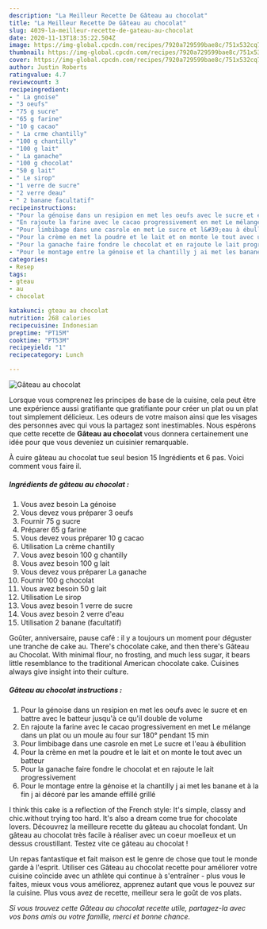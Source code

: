 ```yaml
---
description: "La Meilleur Recette De Gâteau au chocolat"
title: "La Meilleur Recette De Gâteau au chocolat"
slug: 4039-la-meilleur-recette-de-gateau-au-chocolat
date: 2020-11-13T18:35:22.504Z
image: https://img-global.cpcdn.com/recipes/7920a729599bae8c/751x532cq70/gateau-au-chocolat-photo-principale-de-la-recette.jpg
thumbnail: https://img-global.cpcdn.com/recipes/7920a729599bae8c/751x532cq70/gateau-au-chocolat-photo-principale-de-la-recette.jpg
cover: https://img-global.cpcdn.com/recipes/7920a729599bae8c/751x532cq70/gateau-au-chocolat-photo-principale-de-la-recette.jpg
author: Justin Roberts
ratingvalue: 4.7
reviewcount: 3
recipeingredient:
- " La gnoise"
- "3 oeufs"
- "75 g sucre"
- "65 g farine"
- "10 g cacao"
- " La crme chantilly"
- "100 g chantilly"
- "100 g lait"
- " La ganache"
- "100 g chocolat"
- "50 g lait"
- " Le sirop"
- "1 verre de sucre"
- "2 verre deau"
- " 2 banane facultatif"
recipeinstructions:
- "Pour la génoise dans un resipion en met les oeufs avec le sucre et en battre avec le batteur jusqu&#39;à ce qu&#39;il double de volume"
- "En rajoute la farine avec le cacao progressivement en met Le mélange dans un plat ou un moule au four sur 180° pendant 15 min"
- "Pour limbibage dans une casrole en met Le sucre et l&#39;eau à ébullition"
- "Pour la crème en met la poudre et le lait et on monte le tout avec un batteur"
- "Pour la ganache faire fondre le chocolat et en rajoute le lait progressivement"
- "Pour le montage entre la génoise et la chantilly j ai met les banane et à la fin j ai décoré par les amande effillé grillé"
categories:
- Resep
tags:
- gteau
- au
- chocolat

katakunci: gteau au chocolat 
nutrition: 268 calories
recipecuisine: Indonesian
preptime: "PT15M"
cooktime: "PT53M"
recipeyield: "1"
recipecategory: Lunch

---
```



![Gâteau au chocolat](https://img-global.cpcdn.com/recipes/7920a729599bae8c/751x532cq70/gateau-au-chocolat-photo-principale-de-la-recette.jpg)

Lorsque vous comprenez les principes de base de la cuisine, cela peut être une expérience aussi gratifiante que gratifiante pour créer un plat ou un plat tout simplement délicieux. Les odeurs de votre maison ainsi que les visages des personnes avec qui vous la partagez sont inestimables. Nous espérons que cette recette de <strong> Gâteau au chocolat </strong> vous donnera certainement une idée pour que vous deveniez un cuisinier remarquable.

<!--inarticleads1-->

À cuire gâteau au chocolat tue seul besion 15 Ingrédients et 6 pas. Voici comment vous faire il.

##### Ingrédients de gâteau au chocolat :

1. Vous avez besoin  La génoise
1. Vous devez vous préparer 3 oeufs
1. Fournir 75 g sucre
1. Préparer 65 g farine
1. Vous devez vous préparer 10 g cacao
1. Utilisation  La crème chantilly
1. Vous avez besoin 100 g chantilly
1. Vous avez besoin 100 g lait
1. Vous devez vous préparer  La ganache
1. Fournir 100 g chocolat
1. Vous avez besoin 50 g lait
1. Utilisation  Le sirop
1. Vous avez besoin 1 verre de sucre
1. Vous avez besoin 2 verre d&#39;eau
1. Utilisation  2 banane (facultatif)


Goûter, anniversaire, pause café : il y a toujours un moment pour déguster une tranche de cake au. There&#39;s chocolate cake, and then there&#39;s Gâteau au Chocolat. With minimal flour, no frosting, and much less sugar, it bears little resemblance to the traditional American chocolate cake. Cuisines always give insight into their culture. 

<!--inarticleads2-->

##### Gâteau au chocolat instructions :

1. Pour la génoise dans un resipion en met les oeufs avec le sucre et en battre avec le batteur jusqu&#39;à ce qu&#39;il double de volume
1. En rajoute la farine avec le cacao progressivement en met Le mélange dans un plat ou un moule au four sur 180° pendant 15 min
1. Pour limbibage dans une casrole en met Le sucre et l&#39;eau à ébullition
1. Pour la crème en met la poudre et le lait et on monte le tout avec un batteur
1. Pour la ganache faire fondre le chocolat et en rajoute le lait progressivement
1. Pour le montage entre la génoise et la chantilly j ai met les banane et à la fin j ai décoré par les amande effillé grillé


I think this cake is a reflection of the French style: It&#39;s simple, classy and chic.without trying too hard. It&#39;s also a dream come true for chocolate lovers. Découvrez la meilleure recette du gâteau au chocolat fondant. Un gâteau au chocolat très facile à réaliser avec un coeur moelleux et un dessus croustillant. Testez vite ce gâteau au chocolat ! 

<!--inarticleads1-->

<p>
Un repas fantastique et fait maison est le genre de chose que tout le monde garde à l'esprit. Utiliser ces Gâteau au chocolat recette pour améliorer votre cuisine coïncide avec un athlète qui continue à s'entraîner - plus vous le faites, mieux vous vous améliorez, apprenez autant que vous le pouvez sur la cuisine. Plus vous avez de recette, meilleur sera le goût de vos plats.
</p>

<p>
<i>Si vous trouvez cette Gâteau au chocolat recette utile, partagez-la avec vos bons amis ou votre famille, merci et bonne chance.</i>
</p>
